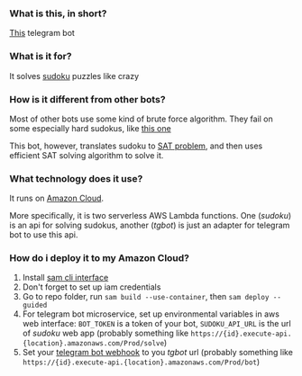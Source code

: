 ### What is this, in short?

[This](https://t.me/sudokusatbot) telegram bot

### What is it for?

It solves [sudoku](https://en.wikipedia.org/wiki/Sudoku) puzzles like crazy

### How is it different from other bots?

Most of other bots use some kind of brute force algorithm.
They fail on some especially hard sudokus, like [this one](https://secure.i.telegraph.co.uk/multimedia/archive/02260/Untitled-1_2260717b.jpg)

This bot, however, translates sudoku to 
[SAT problem](https://en.wikipedia.org/wiki/Boolean_satisfiability_problem),
and then uses efficient SAT solving algorithm to solve it.

### What technology does it use?
It runs on [Amazon Cloud](https://aws.amazon.com/).

More specifically, it is two serverless AWS Lambda functions. 
One (_sudoku_) is an api for solving sudokus, 
another (_tgbot_) is just an adapter for telegram bot
to use this api.

### How do i deploy it to my Amazon Cloud?

1. Install [sam cli interface](https://docs.aws.amazon.com/serverless-application-model/latest/developerguide/serverless-sam-cli-install.html)
2. Don't forget to set up iam credentials
3. Go to repo folder, run `sam build --use-container`, then `sam deploy --guided`
4. For telegram bot microservice, set up 
environmental variables in aws web interface: `BOT_TOKEN` is a token of your bot, 
`SUDOKU_API_URL` is the url of _sudoku_ web app 
(probably something like `https://{id}.execute-api.{location}.amazonaws.com/Prod/solve`)
5. Set your [telegram bot webhook](https://core.telegram.org/bots/api#setwebhook) to you _tgbot_ url (probably something like `https://{id}.execute-api.{location}.amazonaws.com/Prod/bot`)
 
